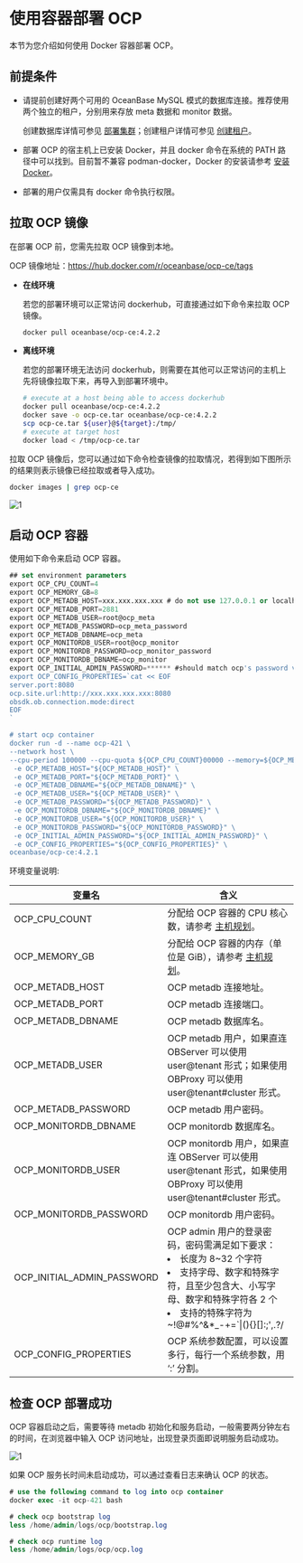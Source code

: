 # 使用容器部署 OCP

本节为您介绍如何使用 Docker 容器部署 OCP。

## 前提条件

* 请提前创建好两个可用的 OceanBase MySQL 模式的数据库连接。推荐使用两个独立的租户，分别用来存放 meta 数据和 monitor 数据。

    创建数据库详情可参见 [部署集群](https://www.oceanbase.com/docs/common-oceanbase-database-cn-1000000000218235)；创建租户详情可参见 [创建租户](https://www.oceanbase.com/docs/common-oceanbase-database-cn-1000000000218355)。

* 部署 OCP 的宿主机上已安装 Docker，并且 docker 命令在系统的 PATH 路径中可以找到。目前暂不兼容 podman-docker，Docker 的安装请参考 [安装 Docker](700.deploy-appendix/100.deploy-docker.md)。

* 部署的用户仅需具有 docker 命令执行权限。

## 拉取 OCP 镜像

在部署 OCP 前，您需先拉取 OCP 镜像到本地。

OCP 镜像地址：https://hub.docker.com/r/oceanbase/ocp-ce/tags

* **在线环境**

    若您的部署环境可以正常访问 dockerhub，可直接通过如下命令来拉取 OCP 镜像。

    ```bash
    docker pull oceanbase/ocp-ce:4.2.2
    ```

* **离线环境**

    若您的部署环境无法访问 dockerhub，则需要在其他可以正常访问的主机上先将镜像拉取下来，再导入到部署环境中。

    ```bash
    # execute at a host being able to access dockerhub
    docker pull oceanbase/ocp-ce:4.2.2
    docker save -o ocp-ce.tar oceanbase/ocp-ce:4.2.2
    scp ocp-ce.tar ${user}@${target}:/tmp/
    # execute at target host
    docker load < /tmp/ocp-ce.tar
    ```

拉取 OCP 镜像后，您可以通过如下命令检查镜像的拉取情况，若得到如下图所示的结果则表示镜像已经拉取或者导入成功。

```bash
docker images | grep ocp-ce
```

![1](https://obbusiness-private.oss-cn-shanghai.aliyuncs.com/doc/img/ocp/430/docker422.png)

## 启动 OCP 容器

使用如下命令来启动 OCP 容器。

```SQL
## set environment parameters
export OCP_CPU_COUNT=4
export OCP_MEMORY_GB=8
export OCP_METADB_HOST=xxx.xxx.xxx.xxx # do not use 127.0.0.1 or localhsot
export OCP_METADB_PORT=2881
export OCP_METADB_USER=root@ocp_meta
export OCP_METADB_PASSWORD=ocp_meta_password
export OCP_METADB_DBNAME=ocp_meta
export OCP_MONITORDB_USER=root@ocp_monitor
export OCP_MONITORDB_PASSWORD=ocp_monitor_password
export OCP_MONITORDB_DBNAME=ocp_monitor
export OCP_INITIAL_ADMIN_PASSWORD=****** #should match ocp's password validation
export OCP_CONFIG_PROPERTIES=`cat << EOF
server.port:8080
ocp.site.url:http://xxx.xxx.xxx.xxx:8080
obsdk.ob.connection.mode:direct
EOF
`

# start ocp container
docker run -d --name ocp-421 \
--network host \ 
--cpu-period 100000 --cpu-quota ${OCP_CPU_COUNT}00000 --memory=${OCP_MEMORY_GB}G \
 -e OCP_METADB_HOST="${OCP_METADB_HOST}" \
 -e OCP_METADB_PORT="${OCP_METADB_PORT}" \
 -e OCP_METADB_DBNAME="${OCP_METADB_DBNAME}" \
 -e OCP_METADB_USER="${OCP_METADB_USER}" \
 -e OCP_METADB_PASSWORD="${OCP_METADB_PASSWORD}" \
 -e OCP_MONITORDB_DBNAME="${OCP_MONITORDB_DBNAME}" \
 -e OCP_MONITORDB_USER="${OCP_MONITORDB_USER}" \
 -e OCP_MONITORDB_PASSWORD="${OCP_MONITORDB_PASSWORD}" \
 -e OCP_INITIAL_ADMIN_PASSWORD="${OCP_INITIAL_ADMIN_PASSWORD}" \
 -e OCP_CONFIG_PROPERTIES="${OCP_CONFIG_PROPERTIES}" \
oceanbase/ocp-ce:4.2.1
```

环境变量说明:

| 变量名 | 含义 |
|--------|------|
| OCP_CPU_COUNT | 分配给 OCP 容器的 CPU 核心数，请参考 [主机规划](300.installation-planning/200.host-planning.md)。|
| OCP_MEMORY_GB | 分配给 OCP 容器的内存（单位是 GiB），请参考 [主机规划](300.installation-planning/200.host-planning.md)。 |
| OCP_METADB_HOST | OCP metadb 连接地址。 |
| OCP_METADB_PORT | OCP metadb 连接端口。 |
| OCP_METADB_DBNAME | OCP metadb 数据库名。 |
| OCP_METADB_USER | OCP metadb 用户，如果直连 OBServer 可以使用 user@tenant 形式；如果使用 OBProxy 可以使用 user@tenant#cluster 形式。|
| OCP_METADB_PASSWORD | OCP metadb 用户密码。 |
| OCP_MONITORDB_DBNAME | OCP monitordb 数据库名。 |
| OCP_MONITORDB_USER | OCP monitordb 用户，如果直连 OBServer 可以使用 user@tenant 形式，如果使用 OBProxy 可以使用 user@tenant#cluster 形式。|
| OCP_MONITORDB_PASSWORD | OCP monitordb 用户密码。 |
| OCP_INITIAL_ADMIN_PASSWORD | OCP admin 用户的登录密码，密码需满足如下要求：<li>长度为 8\~32 个字符</li><li>支持字母、数字和特殊字符，且至少包含大、小写字母、数字和特殊字符各 2 个</li><li>支持的特殊字符为 \~!@#%\^\&\*_-+=\`\|(){}\[\]:;',.?/</li> |
| OCP_CONFIG_PROPERTIES | OCP 系统参数配置，可以设置多行，每行一个系统参数，用 ‘:’ 分割。|

## 检查 OCP 部署成功

OCP 容器启动之后，需要等待 metadb 初始化和服务启动，一般需要两分钟左右的时间，在浏览器中输入 OCP 访问地址，出现登录页面即说明服务启动成功。

![1](https://obbusiness-private.oss-cn-shanghai.aliyuncs.com/doc/img/ocp/421-ce/%E7%99%BB%E5%BD%95%E9%A1%B5%E9%9D%A2.png)

如果 OCP 服务长时间未启动成功，可以通过查看日志来确认 OCP 的状态。

```SQL
# use the following command to log into ocp container
docker exec -it ocp-421 bash

# check ocp bootstrap log
less /home/admin/logs/ocp/bootstrap.log

# check ocp runtime log
less /home/admin/logs/ocp/ocp.log
```

